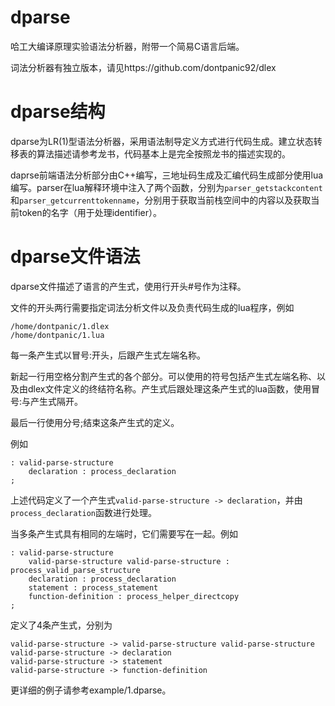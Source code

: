 dparse
======

哈工大编译原理实验语法分析器，附带一个简易C语言后端。

词法分析器有独立版本，请见https://github.com/dontpanic92/dlex


dparse结构
======
dparse为LR(1)型语法分析器，采用语法制导定义方式进行代码生成。建立状态转移表的算法描述请参考龙书，代码基本上是完全按照龙书的描述实现的。

daprse前端语法分析部分由C++编写，三地址码生成及汇编代码生成部分使用lua编写。parser在lua解释环境中注入了两个函数，分别为`parser_getstackcontent`和`parser_getcurrenttokenname`，分别用于获取当前栈空间中的内容以及获取当前token的名字（用于处理identifier）。


dparse文件语法
======
dparse文件描述了语言的产生式，使用行开头#号作为注释。

文件的开头两行需要指定词法分析文件以及负责代码生成的lua程序，例如

```
/home/dontpanic/1.dlex
/home/dontpanic/1.lua
```

每一条产生式以冒号:开头，后跟产生式左端名称。

新起一行用空格分割产生式的各个部分。可以使用的符号包括产生式左端名称、以及由dlex文件定义的终结符名称。产生式后跟处理这条产生式的lua函数，使用冒号:与产生式隔开。

最后一行使用分号;结束这条产生式的定义。

例如

```
: valid-parse-structure
	declaration : process_declaration
;
```

上述代码定义了一个产生式`valid-parse-structure -> declaration`，并由`process_declaration`函数进行处理。

当多条产生式具有相同的左端时，它们需要写在一起。例如

```
: valid-parse-structure
	valid-parse-structure valid-parse-structure : process_valid_parse_structure
	declaration : process_declaration
	statement : process_statement
	function-definition : process_helper_directcopy
;
```
定义了4条产生式，分别为

```
valid-parse-structure -> valid-parse-structure valid-parse-structure
valid-parse-structure -> declaration
valid-parse-structure -> statement
valid-parse-structure -> function-definition
```

更详细的例子请参考example/1.dparse。
